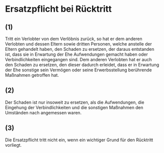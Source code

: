 # Ersatzpflicht bei Rücktritt



## (1)

 Tritt ein Verlobter von dem Verlöbnis zurück, so hat er dem anderen Verlobten und dessen Eltern sowie dritten Personen, welche anstelle der Eltern gehandelt haben, den Schaden zu ersetzen, der daraus entstanden ist, dass sie in Erwartung der Ehe Aufwendungen gemacht haben oder Verbindlichkeiten eingegangen sind. Dem anderen Verlobten hat er auch den Schaden zu ersetzen, den dieser dadurch erleidet, dass er in Erwartung der Ehe sonstige sein Vermögen oder seine Erwerbsstellung berührende Maßnahmen getroffen hat.

## (2)

 Der Schaden ist nur insoweit zu ersetzen, als die Aufwendungen, die Eingehung der Verbindlichkeiten und die sonstigen Maßnahmen den Umständen nach angemessen waren.

## (3)

 Die Ersatzpflicht tritt nicht ein, wenn ein wichtiger Grund für den Rücktritt vorliegt. 

